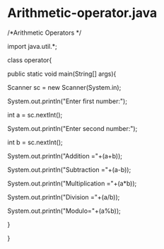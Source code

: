 # Arithmetic-operator.java

/*Arithmetic Operators */

import java.util.*;

class operator{

public static void main(String[] args){

Scanner sc = new Scanner(System.in);

System.out.println("Enter first number:");

int a = sc.nextInt();

System.out.println("Enter second number:");

int b = sc.nextInt();

System.out.println("Addition ="+(a+b));

System.out.println("Subtraction ="+(a-b));

System.out.println("Multiplication ="+(a*b));

System.out.println("Division ="+(a/b));

System.out.println("Modulo="+(a%b));

}

}
